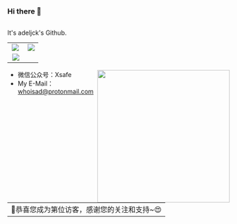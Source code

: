 ### Hi there 👋

<main style="float: left;">
  <p>It's adeljck's Github.</p>
</main>

<table>
    <tr>
        <td >
            <center><img src="https://github-readme-stats.vercel.app/api?username=adeljck&locale=en&theme=github_dark" ></center>
        </td>
        <td >
            <center><img src="https://github-profile-summary-cards.vercel.app/api/cards/profile-details?username=adeljck&theme=github_dark" align="right" /></center>
        </td>
    </tr>
    <tr>
    <td>
    <center><img src="https://github-readme-stats.vercel.app/api/top-langs/?username=adeljck&layout=compact&theme=github_dark" align="right" /></center>
    </td>
    </tr>
</table>

- 微信公众号：Xsafe	<img align='right' src="./assets/wx.png" width="300">
- My E-Mail：whoisad@protonmail.com

<table>
  <tr>
    <td>🥰恭喜您成为第<img src="https://profile-counter.glitch.me/adeljck/count.svg" alt="" />位访客，感谢您的关注和支持~😍</td>
  </tr>
</table>
